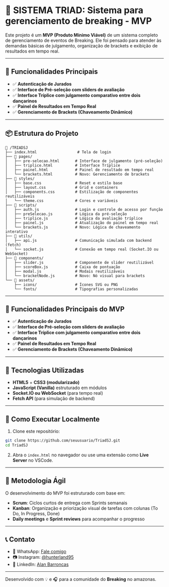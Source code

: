 # 🕺 SISTEMA TRIAD: Sistema para gerenciamento de breaking - MVP

Este projeto é um **MVP (Produto Mínimo Viável)** de um sistema completo de gerenciamento de eventos de Breaking. Ele foi pensado para atender às demandas básicas de julgamento, organização de brackets e exibição de resultados em tempo real.

---

## 📌 Funcionalidades Principais

- ✅ **Autenticação de Jurados**
- ✅ **Interface de Pré-seleção com sliders de avaliação**
- ✅ **Interface Tríplice com julgamento comparativo entre dois dançarinos**
- ✅ **Painel de Resultados em Tempo Real**
- ✅ **Gerenciamento de Brackets (Chaveamento Dinâmico)**

---

## 📦 Estrutura do Projeto

```
📁 /TRIADSJ
├── index.html                  # Tela de login
├── 📁 pages/
│   ├── pre-selecao.html       # Interface de julgamento (pré-seleção)
│   ├── triplice.html          # Interface Tríplice
│   ├── painel.html            # Painel de resultado em tempo real
│   └── brackets.html          # Novo: Gerenciamento de brackets
├── 📁 styles/
│   ├── base.css               # Reset e estilo base
│   ├── layout.css             # Grid e containers
│   ├── components.css         # Estilização de componentes reutilizáveis
│   └── theme.css              # Cores e variáveis
├── 📁 scripts/
│   ├── auth.js                # Login e controle de acesso por função
│   ├── preSelecao.js          # Lógica da pré-seleção
│   ├── triplice.js            # Lógica da avaliação tríplice
│   ├── painel.js              # Atualização do painel em tempo real
│   └── brackets.js            # Novo: Lógica de chaveamento interativo
├── 📁 utils/
│   ├── api.js                 # Comunicação simulada com backend (fetch)
│   └── socket.js              # Conexão em tempo real (Socket.IO ou WebSocket)
├── 📁 components/
│   ├── slider.js              # Componente de slider reutilizável
│   ├── scoreBox.js            # Caixa de pontuação
│   ├── modal.js               # Modais reutilizáveis
│   └── bracketNode.js         # Novo: Nó visual para brackets
└── 📁 assets/
    ├── icons/                 # Ícones SVG ou PNG
    └── fonts/                 # Tipografias personalizadas
```

---

## 📌 Funcionalidades Principais do MVP

- ✅ **Autenticação de Jurados**
- ✅ **Interface de Pré-seleção com sliders de avaliação**
- ✅ **Interface Tríplice com julgamento comparativo entre dois dançarinos**
- ✅ **Painel de Resultados em Tempo Real**
- ✅ **Gerenciamento de Brackets (Chaveamento Dinâmico)**
---

## 🧪 Tecnologias Utilizadas

- **HTML5** + **CSS3 (modularizado)**
- **JavaScript (Vanilla)** estruturado em módulos
- **Socket.IO ou WebSocket** (para tempo real)
- **Fetch API** (para simulação de backend)


---

## 🚀 Como Executar Localmente

1. Clone este repositório:

```bash
git clone https://github.com/seuusuario/TriadSJ.git
cd TriadSJ
```

2. Abra o `index.html` no navegador ou use uma extensão como **Live Server** no VSCode.

---

## 🚀 Metodologia Ágil

O desenvolvimento do MVP foi estruturado com base em:

- **Scrum**: Ciclos curtos de entrega com Sprints semanais
- **Kanban**: Organização e priorização visual de tarefas com colunas (To Do, In Progress, Done)
- **Daily meetings** e **Sprint reviews** para acompanhar o progresso

---

## 📞 Contato

- 📱 WhatsApp: [Fale comigo](https://api.whatsapp.com/send/?phone=5592993818973&text&type=phone_number&app_absent=0)
- 📷 Instagram: [@hunterland95](https://www.instagram.com/hunterland95/)
- 💼 LinkedIn: [Alan Barroncas](https://www.linkedin.com/in/alan-barroncas95/)

---

Desenvolvido com 💡 e 🎧 para a comunidade do **Breaking** no amazonas.

